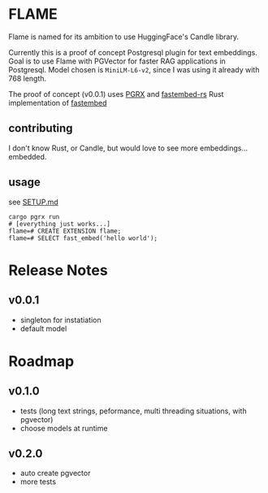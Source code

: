 # FLAME

Flame is named for its ambition to use HuggingFace's Candle library.

Currently this is a proof of concept Postgresql plugin for text embeddings.
Goal is to use Flame with PGVector for faster RAG applications in Postgresql.
Model chosen is  `MiniLM-L6-v2`, since I was using it already with 768 length.

The proof of concept (v0.0.1) uses [PGRX](https://github.com/pgcentralfoundation/pgrx) and [fastembed-rs](https://github.com/Anush008/fastembed-rs) Rust implementation of [fastembed](https://github.com/qdrant/fastembed)

## contributing

I don't know Rust, or Candle, but would love to see more embeddings... embedded.

## usage

see [SETUP.md](./SETUP.md)

    cargo pgrx run
    # [everything just works...]
    flame=# CREATE EXTENSION flame;
    flame=# SELECT fast_embed('hello world');

# Release Notes

## v0.0.1

- singleton for instatiation
- default model

# Roadmap

## v0.1.0

- tests (long text strings, peformance, multi threading situations, with pgvector)
- choose models at runtime

## v0.2.0

- auto create pgvector
- more tests



